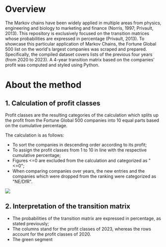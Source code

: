 # Overview
The Markov chains have been widely applied in multiple areas from physics, engineering and biology to marketing and finance (Norris, 1997; Privault, 2013). This repository is exclusively focused on the transition matrices whose probabilities are expressed in percentage (Privault, 2013). To showcase this particular application of Markov Chains, the Fortune Global 500 list on the world's largest companies was scraped and prepared. Specifically, the compiled dataset covers lists of the previous four years (from 2020 to 2023). A 4-year transition matrix based on the companies' profit was computed and styled using Python.

# About the method
## 1. Calculation of profit classes
Profit classes are the resulting categories of the calculation which splits up the profit from the Fortune Global 500 companies into 10 equal parts based on the cumulative percentage.

The calculation is as follows:
+ To sort the companies in descending order according to its profit;
+ To assign the profit classes from 1 to 10 in line with the respective cumulative percentage;
+ Figures <=0 are excluded from the calculation and categorized as "<=0";
+ When comparing companies over years, the new entries and the companies which were dropped from the ranking were categorized as "NE/DfR". 

![](https://github.com/IvoDSBarros/transition-matrices/blob/72d40d620791456479a64f206c8c34930ba3c223/output/png/transition_matrices_calculation_support.PNG)


## 2. Interpretation of the transition matrix
+ The probabilities of the transition matrix are expressed in percentage, as stated previously;
+ The columns stand for the profit classes of 2023, whereas the rows account for the profit classes of 2020.
+ The green segment 
